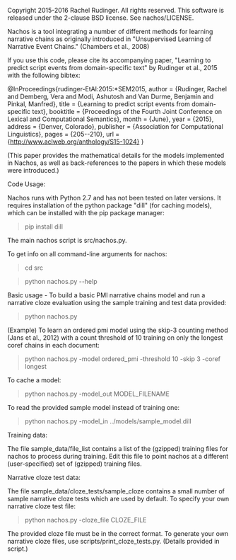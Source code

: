 Copyright 2015-2016 Rachel Rudinger. All rights reserved.
This software is released under the 2-clause BSD license.
See nachos/LICENSE.

Nachos is a tool integrating a number of different methods for learning narrative chains as originally introduced in "Unsupervised Learning of Narrative Event Chains." (Chambers et al., 2008)

If you use this code, please cite its accompanying paper, "Learning to predict script events from domain-specific text" by Rudinger et al., 2015 with the following bibtex:

@InProceedings{rudinger-EtAl:2015:*SEM2015,
  author    = {Rudinger, Rachel  and  Demberg, Vera  and  Modi, Ashutosh  and  Van Durme, Benjamin  and  Pinkal, Manfred},
  title     = {Learning to predict script events from domain-specific text},
  booktitle = {Proceedings of the Fourth Joint Conference on Lexical and Computational Semantics},
  month     = {June},
  year      = {2015},
  address   = {Denver, Colorado},
  publisher = {Association for Computational Linguistics},
  pages     = {205--210},
  url       = {http://www.aclweb.org/anthology/S15-1024}
}

(This paper provides the mathematical details for the models implemented in Nachos, as well as back-references to the papers in which these models were introduced.)

Code Usage:

Nachos runs with Python 2.7 and has not been tested on later versions. It requires installation of the python package "dill" (for caching models), which can be installed with the pip package manager:

> pip install dill

The main nachos script is src/nachos.py.

To get info on all command-line arguments for nachos:

> cd src

> python nachos.py --help

Basic usage - To build a basic PMI narrative chains model and run a narrative cloze evaluation using the sample training and test data provided:

> python nachos.py

(Example) To learn an ordered pmi model using the skip-3 counting method (Jans et al., 2012) with a count threshold of 10 training on only the longest coref chains in each document:

> python nachos.py -model ordered_pmi -threshold 10 -skip 3 -coref longest

To cache a model:

> python nachos.py -model_out MODEL_FILENAME

To read the provided sample model instead of training one:

> python nachos.py -model_in ../models/sample_model.dill

Training data:

The file sample_data/file_list contains a list of the (gzipped) training files for nachos to process during training. Edit this file to point nachos at a different (user-specified) set of (gzipped) training files.

Narrative cloze test data:

The file sample_data/cloze_tests/sample_cloze contains a small number of sample narrative cloze tests which are used by default. To specify your own narrative cloze test file:

> python nachos.py -cloze_file CLOZE_FILE

The provided cloze file must be in the correct format. To generate your own narrative cloze files, use scripts/print_cloze_tests.py. (Details provided in script.)
